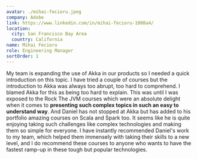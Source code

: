 ```yaml
---
avatar: ./mihai-fecioru.jpeg
company: Adobe
link: https://www.linkedin.com/in/mihai-fecioru-1008a4/
location:
  city: San Francisco Bay Area
  country: California
name: Mihai Fecioru
role: Engineering Manager
sortOrder: 1
---
```


My team is expanding the use of Akka in our products so I needed a quick introduction on this topic. I have tried a couple of courses but the introduction to Akka was always too abrupt, too hard to comprehend. I blamed Akka for this as being too hard to explain. This was until I was exposed to the Rock The JVM courses which were an absolute delight when it comes to **presenting such complex topics in such an easy to understand way**. And Daniel has not stopped at Akka but has added to his portfolio amazing courses on Scala and Spark too. It seems like he is quite enjoying taking such challenges like complex technologies and making them so simple for everyone. I have instantly recommended Daniel's work to my team, which helped them immensely with taking their skills to a new level, and I do recommend these courses to anyone who wants to have the fastest ramp-up in these tough but popular technologies.
